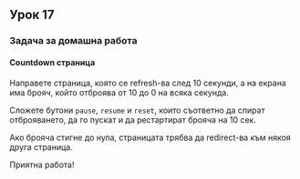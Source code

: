 ## Урок 17

### Задача за домашна работа

#### Countdown страница
  
Направете страница, която се refresh-ва след 10 секунди, а на екрана има брояч, който отброява от 10 до 0 на всяка секунда.
  
Сложете бутони `pause`, `resume` и `reset`, които съответно да спират отброяването, да го пускат и да рестартират брояча на 10 сек.
  
Ако брояча стигне до нула, страницата трябва да redirect-ва към някоя друга страница.

Приятна работа!